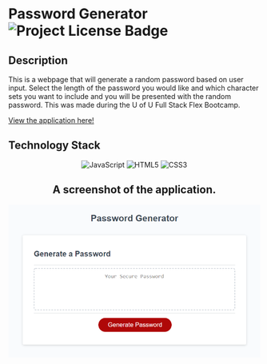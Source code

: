 # Password Generator  ![Project License Badge](https://img.shields.io/badge/license-MIT-brightgreen)

## Description

This is a webpage that will generate a random password based on user input. Select the length of the password you would like and which character sets you want to include and you will be presented with the random password. This was made during the U of U Full Stack Flex Bootcamp. 

[View the application here!](https://thenlie.github.io/password-generator/)

## Technology Stack

<div align="center">
  
![JavaScript](https://img.shields.io/badge/javascript-%23323330.svg?style=for-the-badge&logo=javascript&logoColor=%23F7DF1E)
![HTML5](https://img.shields.io/badge/html5-%23E34F26.svg?style=for-the-badge&logo=html5&logoColor=white)
![CSS3](https://img.shields.io/badge/css3-%231572B6.svg?style=for-the-badge&logo=css3&logoColor=white)

 <div>

## A screenshot of the application.

![Screen shot of the password generator](https://github.com/Thenlie/password-generator/blob/main/assets/images/screenshot.PNG)
